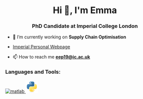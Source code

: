 <h1 align="center">Hi 👋, I'm Emma</h1>
<h3 align="center">PhD Candidate at Imperial College London</h3>

- 🔭 I’m currently working on **Supply Chain Optimisation**

- <a href="https://www.imperial.ac.uk/people/emma.pajak19">Imperial Personal Webpage</a>
- 📫 How to reach me **eep19@ic.ac.uk**


<h3 align="left">Languages and Tools:</h3>
<p align="left"> <a href="https://www.mathworks.com/" target="_blank" rel="noreferrer"> <img src="https://upload.wikimedia.org/wikipedia/commons/2/21/Matlab_Logo.png" alt="matlab" width="40" height="40"/> </a> <a href="https://www.python.org" target="_blank" rel="noreferrer"> <img src="https://raw.githubusercontent.com/devicons/devicon/master/icons/python/python-original.svg" alt="python" width="40" height="40"/> </a> </p>
